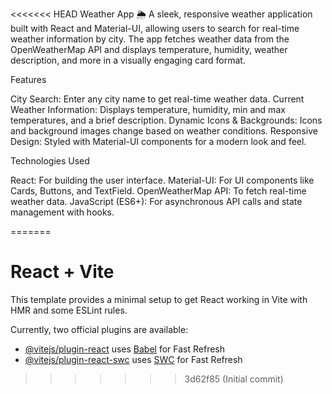 <<<<<<< HEAD
Weather App 🌦️
A sleek, responsive weather application built with React and Material-UI, allowing users to search for real-time weather information by city. The app fetches weather data from the OpenWeatherMap API and displays temperature, humidity, weather description, and more in a visually engaging card format.



Features

City Search: Enter any city name to get real-time weather data.
Current Weather Information: Displays temperature, humidity, min and max temperatures, and a brief description.
Dynamic Icons & Backgrounds: Icons and background images change based on weather conditions.
Responsive Design: Styled with Material-UI components for a modern look and feel.




Technologies Used

React: For building the user interface.
Material-UI: For UI components like Cards, Buttons, and TextField.
OpenWeatherMap API: To fetch real-time weather data.
JavaScript (ES6+): For asynchronous API calls and state management with hooks.



=======
# React + Vite

This template provides a minimal setup to get React working in Vite with HMR and some ESLint rules.

Currently, two official plugins are available:

- [@vitejs/plugin-react](https://github.com/vitejs/vite-plugin-react/blob/main/packages/plugin-react/README.md) uses [Babel](https://babeljs.io/) for Fast Refresh
- [@vitejs/plugin-react-swc](https://github.com/vitejs/vite-plugin-react-swc) uses [SWC](https://swc.rs/) for Fast Refresh
>>>>>>> 3d62f85 (Initial commit)
